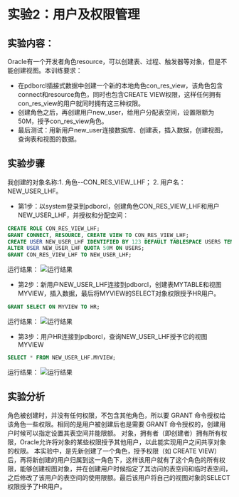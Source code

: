# 实验2：用户及权限管理

## 实验内容：
Oracle有一个开发者角色resource，可以创建表、过程、触发器等对象，但是不能创建视图。本训练要求：
- 在pdborcl插接式数据中创建一个新的本地角色con_res_view，该角色包含connect和resource角色，同时也包含CREATE VIEW权限，这样任何拥有con_res_view的用户就同时拥有这三种权限。
- 创建角色之后，再创建用户new_user，给用户分配表空间，设置限额为50M，授予con_res_view角色。
- 最后测试：用新用户new_user连接数据库、创建表，插入数据，创建视图，查询表和视图的数据。

## 实验步骤

我创建的对象名称:1. 角色--CON_RES_VIEW_LHF； 2. 用户名：NEW_USER_LHF。

- 第1步：以system登录到pdborcl，创建角色CON_RES_VIEW_LHF和用户NEW_USER_LHF，并授权和分配空间：

```sql
CREATE ROLE CON_RES_VIEW_LHF;
GRANT CONNECT, RESOURCE, CREATE VIEW TO CON_RES_VIEW_LHF;
CREATE USER NEW_USER_LHF IDENTIFIED BY 123 DEFAULT TABLESPACE USERS TEMPORARY TABLESPACE TEMP;
ALTER USER NEW_USER_LHF QUOTA 50M ON USERS;	
GRANT CON_RES_VIEW_LHF TO NEW_USER_LHF;	
```

运行结果：
![运行结果](https://github.com/wtsStudy/Oracle/blob/master/test2/步骤一_运行结果.png )

- 第2步：新用户NEW_USER_LHF连接到pdborcl，创建表MYTABLE和视图MYVIEW，插入数据，最后将MYVIEW的SELECT对象权限授予HR用户。

```sql
GRANT SELECT ON MYVIEW TO HR;
```

运行结果：
![运行结果](https://github.com/wtsStudy/Oracle/blob/master/test2/对象创建_共享_设置正确.png )

- 第3步：用户HR连接到pdborcl，查询NEW_USER_LHF授予它的视图MYVIEW

```sql
SELECT * FROM NEW_USER_LHF.MYVIEW;
```

运行结果：
![运行结果](https://github.com/wtsStudy/Oracle/blob/master//test2/HR查看被授予的视图.png)

## 实验分析
角色被创建时，并没有任何权限，不包含其他角色，所以要 GRANT 命令授权给该角色一些权限。相同的是用户被创建后也是需要 GRANT 命令授权的，创建用户时候可以指定设置其表空间并能限额。
对象，拥有者（即创建者）拥有所有权限，Oracle允许将对象的某些权限授予其他用户，以此能实现用户之间共享对象的权限。
本实验中，是先新创建了一个角色，授予权限（如 CREATE VIEW）后，再将新创建的用户归属到这一角色下，这样该用户就有了这个角色的所有权限，能够创建视图对象，并在创建用户时候指定了其访问的表空间和临时表空间，之后修改了该用户的表空间的使用限额。最后该用户将自己的视图对象的SELECT权限授予了HR用户。
